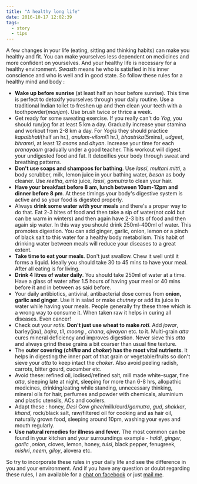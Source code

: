 ```yaml
---
title: "A healthy long life"
date: 2016-10-17 12:02:39
tags:
  - story
  - tips
---
```


A few changes in your life (eating, sitting and thinking habits) can make you healthy and fit. You can make yourselves less dependent on medicines and more confident on yourselves. And your healthy life is necessary for a healthy environment. _Swasth_ means he who is satisfied in his inner conscience and who is well and in good state. So follow these rules for a healthy mind and body :

- **Wake up before sunrise** (at least half an hour before sunrise). This time is perfect to detoxify yourselves through your daily routine. Use a traditional Indian toilet to freshen up and then clean your teeth with a toothpowder(_manjan_). Use brush twice or thrice a week.
- Get ready for some sweating exercise. If you really can't do _Yog_, you should run/jog for at least 5 km a day. Gradually increase your stamina and workout from 2-8 km a day. For _Yogis_ they should practice _kapalbhati_(half an hr.), _anulom-vilom_(1 hr.), _bhastrika_(5mins), _udgeet_, _bhramri_, at least 12 _asans_ and _dhyan_. Increase your time for each _pranayaam_ gradually under a good teacher. This workout will digest your undigested food and fat. It detoxifies your body through sweat and breathing patterns.
- **Don't use soaps and shampoos for bathing**. Use _lassi_, _multani mitti_, a body scrubber, milk, lemon juice in your bathing water, _besan_ as body cleaner. Use _reetha_, _amla_ juice, _lassi_, _gomutra_ to clean your hair.
- **Have your breakfast before 8 am, lunch between 10am-12pm and dinner before 8 pm**. At these timings your body's digestive system is active and so your food is digested properly.
- Always **drink some water with your meals** and there's a proper way to do that. Eat 2-3 bites of food and then take a sip of water(not cold but can be warm in winters) and then again have 2-3 bits of food and then again sip water. In this way you should drink 250ml-400ml of water. This promotes digestion. You can add ginger, garlic, onion, lemon or a pinch of black salt to this water for a healthy body metabolism. This habit of drinking water between meals will reduce your diseases to a great extent.
- **Take time to eat your meals**. Don't just swallow. Chew it well until it forms a liquid. Ideally you should take 30 to 45 mins to have your meal. After all eating is for living.
- **Drink 4 litres of water daily**. You should take 250ml of water at a time. Have a glass of water after 1.5 hours of having your meal or 40 mins before it and in between as said before.
- Your daily antibiotics, antiviral, antibacterial dose comes from **onion, garlic and ginger**. Use it in salad or make _chutney_ or add its juice in water while having your meals. People generally fry these three which is a wrong way to consume it. When taken raw it helps in curing all diseases. Even cancer!
- Check out your _rotis_. **Don't just use wheat to make _roti_**. Add _jowar_, barley(_jau_), _bajra_, _til_, _moong_ , _chana_, _ajwayan_ etc. to it. Multi-grain _atta_ cures mineral deficiency and improves digestion. Never sieve this _atta_ and always grind these grains a bit coarser than usual fine texture.
- The **outer covering (_chilka_ and _choker_) has the most vital nutrients**. It helps in digesting the inner part of that grain or vegetable/fruits so don't sieve your _atta_ to keep intact the _choker_. Also avoid peeling radish, carrots, bitter gourd, cucumber etc.
- Avoid these: refined oil, iodised/refined salt, mill made white-sugar, fine _atta_, sleeping late at night, sleeping for more than 6-8 hrs, allopathic medicines, drinking/eating while standing, unnecessary thinking, mineral oils for hair, perfumes and powder with chemicals, aluminium and plastic utensils, ACs and coolers.
- Adapt these : honey, _Desi_ Cow _ghee_/milk/curd/_gomutra_, _gud_, _shakkar_, _khand_, rock/black salt, raw/filtered oil for cooking and as hair oil, naturally grown food, sleeping around 10pm, washing your eyes and mouth regularly.
- **Use natural remedies for illness and fever**. The most common can be found in your kitchen and your surroundings example - _haldi_, _ginger_, _garlic_ ,_onion_, cloves, lemon, honey, _tulsi_, black pepper, fenugreek, _mishri_, _neem_, _giloy_, alovera etc.

So try to incorporate these rules in your daily life and see the difference in you and your environment. And if you have any question or doubt regarding these rules, I am available for a [chat on facebook](https://www.facebook.com/parag.gour.7) or just [mail me](mailto:paraggour92@gmail.com).
